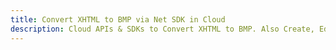 ---title: Convert XHTML to BMP via Net SDK in Clouddescription: Cloud APIs & SDKs to Convert XHTML to BMP. Also Create, Edit & Render Microsoft Word & OpenOffice documents in the Cloud.---